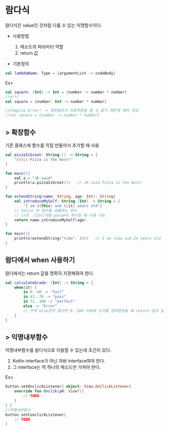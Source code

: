 # 람다식
람다식은 value인 것처럼 다룰 수 있는 익명함수이다.
* 사용방법
  1. 메소드의 파라미터 역할
  2. return 값

* 기본정의
```kotlin
val lambdaName: Type = {argumentList -> codeBody}
```
Ex>
```kotlin
val square: (Int) -> Int = {number -> number * number}
/*or*/
val square = {number: Int -> number * number}

//Compile Error! -> 컴파일러가 타입추론을 할 수 없기 때문에 에러 생성
//val square = {number -> number * number}
```

## > 확장함수
기존 클래스에 함수를 직접 만들어서 추가할 때 사용
```kotlin
val pizzaIsGreat: String.() -> String = {
    "$this Pizza is the best!"
}

fun main(){
    val a = "JK said"
    println(a.pizzaIsGreat())   // JK said Pizza is the best!
}
```

```kotlin
fun extendString(name: String, age: Int): String{
    val introduceMySelf: String.(Int) -> String = {
        "I am ${this} and ${it} years old"}
    // this는 이 함수를 호출하는 변수
    // it은 .(Int)처럼 param이 하나일 때 사용 가능
    return name.introduceMySelf(age)
}

fun main(){
    println(extendString("timo", 24))   // I am timo and 24 years old
}
```

## 람다에서 when 사용하기
람다에서는 return 값을 명확히 지정해줘야 한다.
```kotlin
val calculateGrade: (Int) -> String = {
    when(it) {
        in 0..40 -> "fail"
        in 41..70 -> "pass"
        in 71..100 -> "perfect"
        else -> "Error"
        // 만약 else문이 없으면 0..100 이외에 숫자를 입력받았을 때 return 값이 없어지기 때문에 Syntax Error 발생
    }
}
```

## > 익명내부함수
익명내부함수를 람다식으로 이용할 수 있는데 조건이 있다.
1. Kotlin interface가 아닌 자바 interface여야 한다.
2. 그 interface는 딱 하나의 메소드만 가져야 한다. <br/>

Ex>
```kotlin
button.setOnclickListener{ object: View.OnClickListener{
    override fun Onclik(p0: View?){
        // TODO
    }
} }
//익명내부함수
button.setConclickListener{
    // TODO
}
```

